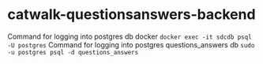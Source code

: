 # catwalk-questionsanswers-backend

Command for logging into postgres db docker
`docker exec -it sdcdb psql -U postgres`
Command for logging into postgres questions_answers db
`sudo -u postgres psql -d questions_answers`